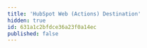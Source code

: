 ```yaml
---
title: 'HubSpot Web (Actions) Destination'
hidden: true
id: 631a1c2bfdce36a23f0a14ec
published: false
---
```

